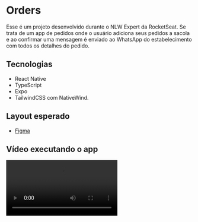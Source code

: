 # Orders

Esse é um projeto desenvolvido durante o NLW Expert da RocketSeat. Se trata de um app de pedidos onde o usuário adiciona seus pedidos a sacola e ao confirmar uma mensagem é enviado ao WhatsApp do estabelecimento com todos os detalhes do pedido.

## Tecnologias

-   React Native
-   TypeScript
-   Expo
-   TailwindCSS com NativeWind.

## Layout esperado

-   [Figma](https://www.figma.com/community/file/1336456468568916765/nlw-expert-orders)

## Vídeo executando o app

<video controls src="./midia.mp4" title="Title"></video>
